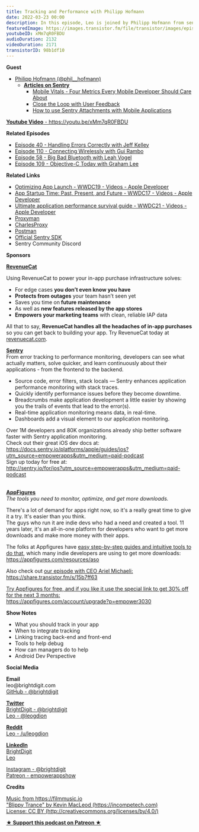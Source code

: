 ```yaml
---
title: Tracking and Performance with Philipp Hofmann
date: 2022-03-23 00:00
description: In this episode, Leo is joined by Philipp Hofmann from sentry.io to talk about error, bug and performance tracking in your app and how to respond to your customers' issues.
featuredImage: https://images.transistor.fm/file/transistor/images/episode/838071/full_1647981799-artwork.jpg
youtubeID: xMm7qR0FBDU
audioDuration: 2132
videoDuration: 2171
transistorID: 98b1df10
---
```

<p><b>Guest</b></p><ul><li>
<a href="https://twitter.com/phil__hofmann">Philipp Hofmann (@phil__hofmann)</a><ul><li>
<a href="https://blog.sentry.io/authors/philipp-hofmann"><strong>Articles on Sentry</strong></a><ul>
<li><a href="https://blog.sentry.io/2021/08/23/mobile-vitals-four-metrics-every-mobile-developer-should-care-about">Mobile Vitals - Four Metrics Every Mobile Developer Should Care About</a></li>
<li><a href="https://blog.sentry.io/2021/02/16/close-the-loop-with-user-feedback">Close the Loop with User Feedback</a></li>
<li><a href="https://blog.sentry.io/2021/02/03/how-to-use-sentry-attachments-with-mobile-applications%20">How to use Sentry Attachments with Mobile Applications</a></li>
</ul>
</li></ul>
</li></ul><p><a href="https://youtu.be/xMm7qR0FBDU"><strong>Youtube Video</strong> - https://youtu.be/xMm7qR0FBDU</a></p><p><b>Related Episodes</b></p><ul>
<li><a href="https://share.transistor.fm/s/03d8db53">Episode 40 - Handling Errors Correctly with Jeff Kelley</a></li>
<li><a href="https://share.transistor.fm/s/fa0e76fb">Episode 110 - Connecting Wirelessly with Gui Rambo</a></li>
<li><a href="https://share.transistor.fm/s/638f2668">Episode 58 - Big Bad Bluetooth with Leah Vogel</a></li>
<li><a href="https://share.transistor.fm/s/6ba5bfff">Episode 109 - Objective-C Today with Graham Lee</a></li>
</ul><p><b>Related Links</b></p><ul>
<li><a href="https://developer.apple.com/videos/play/wwdc2019/423/">Optimizing App Launch - WWDC19 - Videos - Apple Developer</a></li>
<li><a href="https://developer.apple.com/videos/play/wwdc2017/413/">App Startup Time: Past, Present, and Future - WWDC17 - Videos - Apple Developer</a></li>
<li><a href="https://developer.apple.com/videos/play/wwdc2021/10181/">Ultimate application performance survival guide - WWDC21 - Videos - Apple Developer</a></li>
<li><a href="https://proxyman.io">Proxyman</a></li>
<li><a href="https://www.charlesproxy.com">CharlesProxy</a></li>
<li><a href="https://www.postman.com">Postman</a></li>
<li><a href="https://github.com/getsentry/sentry-cocoa">Official Sentry SDK</a></li>
<li>Sentry Community Discord</li>
</ul><p><b>Sponsors</b></p><p><a href="https://revenuecat.com/"><strong>RevenueCat</strong></a><strong></strong></p><p>Using RevenueCat to power your in-app purchase infrastructure solves:</p><ul>
<li>For edge cases <strong>you don’t even know you have</strong>
</li>
<li>
<strong>Protects from outages</strong> your team hasn’t seen yet</li>
<li>Saves you time on<strong> future maintenance </strong>
</li>
<li>As well as <strong>new features released by the app stores</strong>
</li>
<li>
<strong>Empowers your marketing teams</strong> with clean, reliable IAP data</li>
</ul><p>All that to say, <strong>RevenueCat handles all the headaches of in-app purchases</strong> so you can get back to building your app. Try RevenueCat today at <a href="http://revenuecat.com/">revenuecat.com</a>.</p><p><a href="http://sentry.io/for/ios?utm_source=empowerapps&amp;utm_medium=paid-podcast"><strong>Sentry</strong></a><strong><br></strong>From error tracking to performance monitoring, developers can see what actually matters, solve quicker, and learn continuously about their applications - from the frontend to the backend.</p><ul>
<li>Source code, error filters, stack locals — Sentry enhances application performance monitoring with stack traces.</li>
<li>Quickly identify performance issues before they become downtime. </li>
<li>Breadcrumbs make application development a little easier by showing you the trails of events that lead to the error(s).</li>
<li>Real-time application monitoring means data, in real-time. </li>
<li>Dashboards add a visual element to our application monitoring.</li>
</ul><p>Over 1M developers and 80K organizations already ship better software faster with Sentry application monitoring. <br>Check out their great iOS dev docs at:<br><a href="https://docs.sentry.io/platforms/apple/guides/ios?utm_source=empowerapps&amp;utm_medium=paid-podcast">https://docs.sentry.io/platforms/apple/guides/ios?utm_source=empowerapps&amp;utm_medium=paid-podcast</a><br>Sign up today for free at:<br><a href="http://sentry.io/for/ios?utm_source=empowerapps&amp;utm_medium=paid-podcast">http://sentry.io/for/ios?utm_source=empowerapps&amp;utm_medium=paid-podcast</a></p><p><br><a href="https://appfigures.com/account/upgrade?p=empower3030"><strong>AppFigures</strong></a><strong><br></strong><em>The tools you need to monitor, optimize, and get more downloads.</em><strong></strong></p><p>There's a lot of demand for apps right now, so it's a really great time to give it a try. It's easier than you think.<br>The guys who run it are indie devs who had a need and created a tool. 11 years later, it's an all-in-one platform for developers who want to get more downloads and make more money with their apps.</p><p>The folks at Appfigures have <a href="https://appfigures.com/resources/aso">easy step-by-step guides and intuitive tools to do that</a>, which many indie developers are using to get more downloads:<br><a href="https://appfigures.com/resources/aso">https://appfigures.com/resources/aso</a></p><p>Also check out <a href="https://share.transistor.fm/s/15b7ff63">our episode with CEO Ariel Michaeli:<br>https://share.transistor.fm/s/15b7ff63</a></p><p><a href="https://appfigures.com/account/upgrade?p=empower3030">Try Appfigures for free, and if you like it use the special link to get 30% off for the next 3 months:</a><a href="https://www.linode.com/?r=97e09acbd5d304d87dadef749491d245e71c74e7"><br></a><a href="https://appfigures.com/account/upgrade?p=empower3030">https://appfigures.com/account/upgrade?p=empower3030</a></p><p><b>Show Notes</b></p><ul>
<li>What you should track in your app</li>
<li>When to integrate tracking</li>
<li>Linking tracing back-end and front-end</li>
<li>Tools to help debug</li>
<li>How can managers do to help</li>
<li>Android Dev Perspective</li>
</ul><p><b>Social Media</b></p><p><strong>Email</strong><br>leo@brightdigit.com<br><a href="https://github.com/brightdigit">GitHub - @brightdigit</a></p><p><a href="https://twitter.com/brightdigit"><strong>Twitter </strong><br>BrightDigit - @brightdigit</a><br><a href="https://twitter.com/leogdion">Leo - @leogdion</a></p><p><a href="https://www.reddit.com/user/leogdion"><strong>Reddit</strong><br>Leo - /u/leogdion</a></p><p><a href="https://www.linkedin.com/company/bright-digit"><strong>LinkedIn</strong><br>BrightDigit</a><br><a href="https://www.linkedin.com/in/leogdion/">Leo</a></p><p><a href="https://www.instagram.com/brightdigit/">Instagram - @brightdigit</a><br><a href="https://www.patreon.com/empowerappsshow">Patreon - empowerappshow</a></p><p><b>Credits</b></p><p><a href="https://filmmusic.io/">Music from https://filmmusic.io</a><br><a href="https://incompetech.com/">"Blippy Trance" by Kevin MacLeod (https://incompetech.com)</a><br><a href="http://creativecommons.org/licenses/by/4.0/">License: CC BY (http://creativecommons.org/licenses/by/4.0/)</a></p><p><strong><a href="https://www.patreon.com/empowerappsshow" rel="payment" title="★ Support this podcast on Patreon ★">★ Support this podcast on Patreon ★</a></strong></p>
      